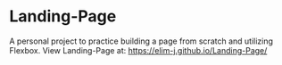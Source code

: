 # Landing-Page
A personal project to practice building a page from scratch and utilizing Flexbox.
View Landing-Page at: https://elim-j.github.io/Landing-Page/
